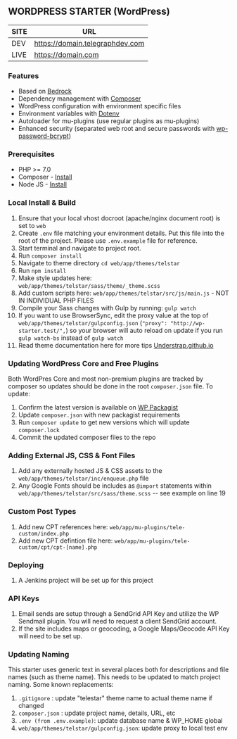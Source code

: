 ## WORDPRESS STARTER (WordPress)

| SITE  | URL                                      |
|-------|------------------------------------------|
| DEV   | https://domain.telegraphdev.com  |
| LIVE  | https://domain.com             |

### Features

* Based on [Bedrock](https://roots.io/bedrock/)
* Dependency management with [Composer](http://getcomposer.org)
* WordPress configuration with environment specific files
* Environment variables with [Dotenv](https://github.com/vlucas/phpdotenv)
* Autoloader for mu-plugins (use regular plugins as mu-plugins)
* Enhanced security (separated web root and secure passwords with [wp-password-bcrypt](https://github.com/roots/wp-password-bcrypt))

### Prerequisites

* PHP >= 7.0
* Composer - [Install](https://getcomposer.org/doc/00-intro.md#installation-linux-unix-osx)
* Node JS - [Install](https://nodejs.org/en/)

### Local Install & Build

1. Ensure that your local vhost docroot (apache/nginx document root) is set to `web`
2. Create `.env` file matching your environment details. Put this file into the root of the project. Please use `.env.example` file for reference.
3. Start terminal and navigate to project root.
4. Run `composer install`
5. Navigate to theme directory `cd web/app/themes/telstar`
6. Run `npm install`
7. Make style updates here: `web/app/themes/telstar/sass/theme/_theme.scss`
8. Add custom scripts here: `web/app/themes/telstar/src/js/main.js` - NOT IN INDIVIDUAL PHP FILES
9. Compile your Sass changes with Gulp by running: `gulp watch`
10. If you want to use BrowserSync, edit the proxy value at the top of `web/app/themes/telstar/gulpconfig.json` (`"proxy": "http://wp-starter.test/",`) so your browser will auto reload on update if you run `gulp watch-bs` instead of `gulp watch`
11. Read theme documentation here for more tips [Understrap.github.io](https://understrap.github.io/#developing)

### Updating WordPress Core and Free Plugins

Both WordPres Core and most non-premium plugins are tracked by composer so updates should be done in the root `composer.json` file. To update:

1. Confirm the latest version is available on [WP Packagist](https://wpackagist.org/)
2. Update `composer.json` with new packagist requirements
3. Run `composer update` to get new versions which will update `composer.lock`
4. Commit the updated composer files to the repo

### Adding External JS, CSS & Font Files

1. Add any externally hosted JS & CSS assets to the `web/app/themes/telstar/inc/enqueue.php` file
2. Any Google Fonts should be includes as `@import` statements within `web/app/themes/telstar/src/sass/theme.scss` -- see example on line 19

### Custom Post Types

1. Add new CPT references here: `web/app/mu-plugins/tele-custom/index.php`
2. Add new CPT defintion file here: `web/app/mu-plugins/tele-custom/cpt/cpt-[name].php`

### Deploying

1. A Jenkins project will be set up for this project

### API Keys

1. Email sends are setup through a SendGrid API Key and utilize the WP Sendmail plugin. You will need to request a client SendGrid account.
2. If the site includes maps or geocoding, a Google Maps/Geocode API Key will need to be set up.

### Updating Naming

This starter uses generic text in several places both for descriptions and file names (such as theme name). This needs to be updated to match project naming. Some known replacements:

1. `.gitignore` : update "telestar" theme name to actual theme name if changed
2. `composer.json` : update project name, details, URL, etc
3. `.env (from .env.example)`: update database name & WP_HOME global
4. `web/app/themes/telstar/gulpconfig.json`: update proxy to local test env

